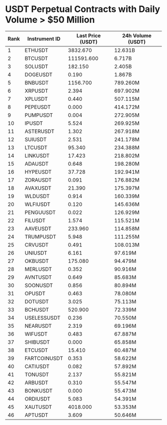 # USDT Perpetual Contracts with Daily Volume > $50 Million

| Rank | Instrument ID | Last Price (USDT) | 24h Volume (USDT) |
|------|---------------|-------------------|-------------------|
| 1 | ETHUSDT | 3832.670 | 12.631B |
| 2 | BTCUSDT | 111591.600 | 6.717B |
| 3 | SOLUSDT | 182.150 | 2.405B |
| 4 | DOGEUSDT | 0.190 | 1.867B |
| 5 | BNBUSDT | 1156.700 | 789.260M |
| 6 | XRPUSDT | 2.394 | 697.902M |
| 7 | XPLUSDT | 0.440 | 507.115M |
| 8 | PEPEUSDT | 0.000 | 414.172M |
| 9 | PUMPUSDT | 0.004 | 272.905M |
| 10 | IPUSDT | 5.524 | 269.925M |
| 11 | ASTERUSDT | 1.302 | 267.918M |
| 12 | SUIUSDT | 2.531 | 241.178M |
| 13 | LTCUSDT | 95.340 | 234.388M |
| 14 | LINKUSDT | 17.423 | 218.802M |
| 15 | ADAUSDT | 0.648 | 198.280M |
| 16 | HYPEUSDT | 37.728 | 192.941M |
| 17 | ZORAUSDT | 0.091 | 176.882M |
| 18 | AVAXUSDT | 21.390 | 175.397M |
| 19 | WLDUSDT | 0.914 | 160.339M |
| 20 | WLFIUSDT | 0.120 | 145.636M |
| 21 | PENGUUSDT | 0.022 | 126.929M |
| 22 | FILUSDT | 1.574 | 115.521M |
| 23 | AAVEUSDT | 233.960 | 114.858M |
| 24 | TRUMPUSDT | 5.948 | 111.255M |
| 25 | CRVUSDT | 0.491 | 108.013M |
| 26 | UNIUSDT | 6.161 | 97.619M |
| 27 | OKBUSDT | 175.080 | 94.479M |
| 28 | MERLUSDT | 0.352 | 90.916M |
| 29 | AVNTUSDT | 0.649 | 85.683M |
| 30 | SOONUSDT | 0.856 | 80.894M |
| 31 | OPUSDT | 0.463 | 78.080M |
| 32 | DOTUSDT | 3.025 | 75.113M |
| 33 | BCHUSDT | 520.900 | 72.339M |
| 34 | USELESSUSDT | 0.236 | 70.550M |
| 35 | NEARUSDT | 2.319 | 69.196M |
| 36 | WIFUSDT | 0.483 | 67.887M |
| 37 | SHIBUSDT | 0.000 | 65.858M |
| 38 | ETCUSDT | 15.410 | 60.487M |
| 39 | FARTCOINUSDT | 0.353 | 58.622M |
| 40 | CATIUSDT | 0.082 | 57.892M |
| 41 | TONUSDT | 2.137 | 55.821M |
| 42 | ARBUSDT | 0.310 | 55.547M |
| 43 | BONKUSDT | 0.000 | 55.473M |
| 44 | ORDIUSDT | 5.083 | 54.391M |
| 45 | XAUTUSDT | 4018.000 | 53.353M |
| 46 | APTUSDT | 3.609 | 50.646M |
